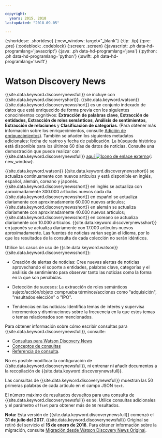 ```yaml
---

copyright:
  years: 2015, 2018
lastupdated: "2018-09-05"

---
```


{:shortdesc: .shortdesc}
{:new_window: target="_blank"}
{:tip: .tip}
{:pre: .pre}
{:codeblock: .codeblock}
{:screen: .screen}
{:javascript: .ph data-hd-programlang='javascript'}
{:java: .ph data-hd-programlang='java'}
{:python: .ph data-hd-programlang='python'}
{:swift: .ph data-hd-programlang='swift'}

# Watson Discovery News

{{site.data.keyword.discoverynewsfull}} se incluye con {{site.data.keyword.discoveryshort}}. {{site.data.keyword.watson}} {{site.data.keyword.discoverynewsshort}} es un conjunto indexado de datos que está enriquecido de forma previa con los siguientes conocimientos cognitivos: **Extracción de palabras clave**, **Extracción de entidades**, **Extracción de roles semánticos**, **Análisis de sentimientos**, **Extracción de relaciones** y **Clasificación de categorías**. (Para obtener más información sobre los enriquecimientos, consulte [Adición de enriquecimientos](building.html#adding-enrichments)). También se añaden los siguientes metadatos adicionales: fecha de rastreo y fecha de publicación. La búsqueda histórica está disponible para los últimos 60 días de datos de noticias. Consulte una demostración que puede realizar con {{site.data.keyword.discoverynewsfull}} [aquí ![Icono de enlace externo](../../icons/launch-glyph.svg "Icono de enlace externo")](https://discovery-news-demo.ng.bluemix.net/){: new_window}.

{{site.data.keyword.watson}} {{site.data.keyword.discoverynewsshort}} se actualiza continuamente con nuevos artículos y está disponible en inglés, español, alemán, coreano y japonés. {{site.data.keyword.discoverynewsshort}} en inglés se actualiza con aproximadamente 300.000 artículos nuevos cada día. {{site.data.keyword.discoverynewsshort}} en español se actualiza diariamente con aproximadamente 60.000 nuevos artículos; {{site.data.keyword.discoverynewsshort}} en alemán se actualiza diariamente con aproximadamente 40.000 nuevos artículos; {{site.data.keyword.discoverynewsshort}} en coreano se actualiza diariamente con 10.000 artículos. {{site.data.keyword.discoverynewsshort}} en japonés se actualiza diariamente con 17.000 artículos nuevos aproximadamente. Las fuentes de noticias varían según el idioma, por lo que los resultados de la consulta de cada colección no serán idénticos.

Utilice los casos de uso de {{site.data.keyword.watson}} {{site.data.keyword.discoverynewsshort}}:

- Creación de alertas de noticias: Cree nuevas alertas de noticias aprovechando el soporte a entidades, palabras clave, categorías y el análisis de sentimiento para observar tanto las noticias como la forma en la que son percibidas.

- Detección de sucesos: La extracción de roles semánticos sujeto/acción/objeto comprueba términos/acciones como "adquisición", "resultados elección" o "IPO".

- Tendencias en las noticias: Identifica temas de interés y supervisa incrementos y disminuciones sobre la frecuencia en la que estos temas o temas relacionados son mencionados.

Para obtener información sobre cómo escribir consultas para {{site.data.keyword.discoverynewsfull}}, consulte:
- [Consultas para Watson Discovery News](/docs/services/discovery/using.html#querying-news)
- [Conceptos de consultas](/docs/services/discovery/using.html)
- [Referencia de consulta](/docs/services/discovery/query-reference.html).

No es posible modificar la configuración de {{site.data.keyword.discoverynewsfull}}, ni entrenar ni añadir documentos a la recopilación de {{site.data.keyword.discoverynewsfull}}.

Las consultas de {{site.data.keyword.discoverynewsfull}} muestran las 50 primeras palabras de cada artículo en el campo JSON `text`.

El número máximo de resultados devueltos para una consulta de {{site.data.keyword.discoverynewsfull}} es `50`. Utilice consultas adicionales y el parámetro `offset` para obtener más de `50` resultados.

**Nota:** Esta versión de {{site.data.keyword.discoverynewsfull}} comenzó el **31 de julio del 2017**. {{site.data.keyword.discoverynewsfull}} Original se retiró del servicio el **15 de enero de 2018**. Para obtener información sobre la migración, consulte [Migración desde Watson Discovery News Original](/docs/services/discovery/migrate-bwdn.html).
